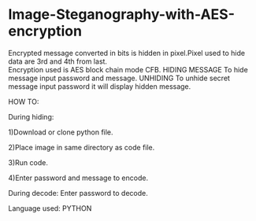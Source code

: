 # Image-Steganography-with-AES-encryption
Encrypted message converted in bits is hidden in pixel.Pixel used to hide data are 3rd and 4th from last.  
Encryption used is AES block chain mode CFB.
 HIDING MESSAGE
  To hide message input password and message.
 UNHIDING
  To unhide secret message input password it will display hidden message.
  
 HOW TO:
 
 During hiding:
 
 1)Download or clone python file.
 
 2)Place image in same directory as code file.
 
 3)Run code.
 
 4)Enter password and message to encode.
 
 During decode:
 Enter password to decode.
 
  Language used:
  PYTHON
